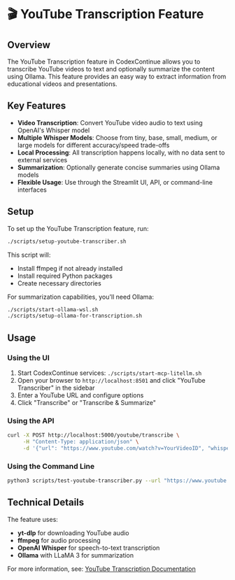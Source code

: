 # 🎬 YouTube Transcription Feature

## Overview
The YouTube Transcription feature in CodexContinue allows you to transcribe YouTube videos to text and optionally summarize the content using Ollama. This feature provides an easy way to extract information from educational videos and presentations.

## Key Features
- **Video Transcription**: Convert YouTube video audio to text using OpenAI's Whisper model
- **Multiple Whisper Models**: Choose from tiny, base, small, medium, or large models for different accuracy/speed trade-offs
- **Local Processing**: All transcription happens locally, with no data sent to external services
- **Summarization**: Optionally generate concise summaries using Ollama models
- **Flexible Usage**: Use through the Streamlit UI, API, or command-line interfaces

## Setup

To set up the YouTube Transcription feature, run:

```bash
./scripts/setup-youtube-transcriber.sh
```

This script will:
- Install ffmpeg if not already installed
- Install required Python packages
- Create necessary directories

For summarization capabilities, you'll need Ollama:

```bash
./scripts/start-ollama-wsl.sh
./scripts/setup-ollama-for-transcription.sh
```

## Usage

### Using the UI
1. Start CodexContinue services: `./scripts/start-mcp-litellm.sh`
2. Open your browser to `http://localhost:8501` and click "YouTube Transcriber" in the sidebar
3. Enter a YouTube URL and configure options
4. Click "Transcribe" or "Transcribe & Summarize"

### Using the API
```bash
curl -X POST http://localhost:5000/youtube/transcribe \
     -H "Content-Type: application/json" \
     -d '{"url": "https://www.youtube.com/watch?v=YourVideoID", "whisper_model_size": "base"}'
```

### Using the Command Line
```bash
python3 scripts/test-youtube-transcriber.py --url "https://www.youtube.com/watch?v=YourVideoID" --summarize
```

## Technical Details
The feature uses:
- **yt-dlp** for downloading YouTube audio
- **ffmpeg** for audio processing
- **OpenAI Whisper** for speech-to-text transcription
- **Ollama** with LLaMA 3 for summarization

For more information, see:
[YouTube Transcription Documentation](docs/features/YOUTUBE_TRANSCRIPTION.md)
